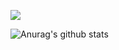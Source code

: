 ![](https://komarev.com/ghpvc/?username=your-github-aayodipe&label=PROFILE+VIEWS)

![Anurag's github stats](https://github-readme-stats.vercel.app/api?username=anuraghazra&theme=merko&show_icons=true)

<!--
**aayodipe/aayodipe** is a ✨ _special_ ✨ repository because its `README.md` (this file) appears on your GitHub profile.

Here are some ideas to get you started:

- 🔭 I’m currently working on ...
- 🌱 I’m currently learning ...
- 👯 I’m looking to collaborate on ...
- 🤔 I’m looking for help with ...
- 💬 Ask me about ...
- 📫 How to reach me: ...
- 😄 Pronouns: ...
- ⚡ Fun fact: ...
-->
